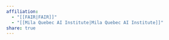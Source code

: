 ```yaml
---
affiliation:
  - "[[FAIR|FAIR]]"
  - "[[Mila Quebec AI Institute|Mila Quebec AI Institute]]"
share: true
---
```

